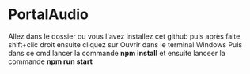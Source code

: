 # PortalAudio
Allez dans le dossier ou vous l'avez installez cet github puis après faite shift+clic droit ensuite cliquez sur Ouvrir dans le terminal Windows
Puis dans ce cmd lancer la commande <strong>npm install</strong> et ensuite lanceer la commande <strong>npm run start</strong>